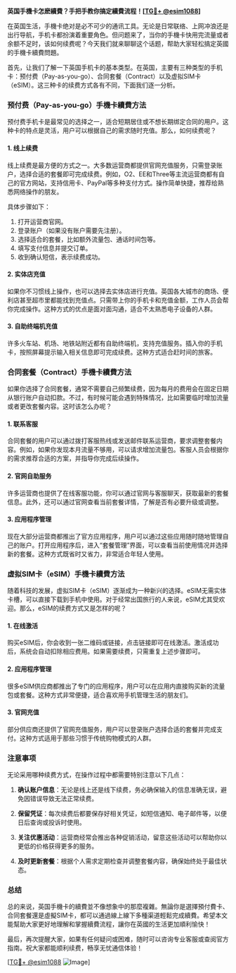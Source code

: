 **英国手機卡怎麽續費？手把手教你搞定續費流程！[[TG💪+ @esim1088](https://t.me/s/esim1088)]**

在英国生活，手機卡绝对是必不可少的通讯工具。无论是日常联络、上网冲浪还是出行导航，手机卡都扮演着重要角色。但问题来了，当你的手機卡快用完流量或者余额不足时，该如何续费呢？今天我们就来聊聊这个话题，帮助大家轻松搞定英國的手機卡續費問題。

首先，让我们了解一下英国手机卡的基本类型。在英国，主要有三种类型的手机卡：预付费（Pay-as-you-go）、合同套餐（Contract）以及虚拟SIM卡（eSIM）。这三种卡的续费方式各有不同，下面我们逐一分析。

### 预付费（Pay-as-you-go）手機卡續費方法

预付费手机卡是最常见的选择之一，适合短期居住或不想长期绑定合同的用户。这种卡的特点是灵活，用户可以根据自己的需求随时充值。那么，如何续费呢？

#### 1. 线上续费

线上续费是最方便的方式之一。大多数运营商都提供官网充值服务，只需登录账户，选择合适的套餐即可完成续费。例如，O2、EE和Three等主流运营商都有自己的官方网站，支持信用卡、PayPal等多种支付方式。操作简单快捷，推荐给熟悉网络操作的朋友。

具体步骤如下：
1. 打开运营商官网。
2. 登录账户（如果没有账户需要先注册）。
3. 选择适合的套餐，比如额外流量包、通话时间包等。
4. 填写支付信息并提交订单。
5. 收到确认短信，表示续费成功。

#### 2. 实体店充值

如果你不习惯线上操作，也可以选择去实体店进行充值。英国各大城市的商场、便利店甚至超市里都能找到充值点。只需带上你的手机卡和充值金额，工作人员会帮你完成操作。这种方式的优点是面对面沟通，适合不太熟悉电子设备的人群。

#### 3. 自助终端机充值

许多火车站、机场、地铁站附近都有自助终端机，支持充值服务。插入你的手机卡，按照屏幕提示输入相关信息即可完成续费。这种方式适合赶时间的旅客。

### 合同套餐（Contract）手機卡續費方法

如果你选择了合同套餐，通常不需要自己频繁续费，因为每月的费用会在固定日期从银行账户自动扣款。不过，有时候可能会遇到特殊情况，比如需要临时增加流量或者更改套餐内容。这时该怎么办呢？

#### 1. 联系客服

合同套餐的用户可以通过拨打客服热线或发送邮件联系运营商，要求调整套餐内容。例如，如果你发现本月流量不够用，可以请求增加流量包。客服人员会根据你的需求推荐合适的方案，并指导你完成后续操作。

#### 2. 官网自助服务

许多运营商也提供了在线客服功能，你可以通过官网与客服聊天，获取最新的套餐信息。此外，还可以通过官网查看当前套餐详情，了解是否有必要升级或调整。

#### 3. 应用程序管理

现在大部分运营商都推出了官方应用程序，用户可以通过这些应用随时随地管理自己的账户。打开应用程序后，进入“套餐管理”界面，可以查看当前使用情况并选择新的套餐。这种方式既省时又省力，非常适合年轻人使用。

### 虚拟SIM卡（eSIM）手機卡續費方法

随着科技的发展，虚拟SIM卡（eSIM）逐渐成为一种新兴的选择。eSIM无需实体卡槽，可以直接下载到手机中使用。对于经常出国旅行的人来说，eSIM尤其受欢迎。那么，eSIM的续费方式又是怎样的呢？

#### 1. 在线激活

购买eSIM后，你会收到一张二维码或链接，点击链接即可在线激活。激活成功后，系统会自动扣除相应费用。如果需要续费，只需重复上述步骤即可。

#### 2. 应用程序管理

很多eSIM供应商都推出了专门的应用程序，用户可以在应用内直接购买新的流量包或套餐。这种方式非常便捷，适合喜欢用手机管理生活的朋友们。

#### 3. 官网充值

部分供应商还提供了官网充值服务，用户可以登录账户选择合适的套餐并完成支付。这种方式适用于那些习惯于传统购物模式的人群。

### 注意事项

无论采用哪种续费方式，在操作过程中都需要特别注意以下几点：

1. **确认账户信息**：无论是线上还是线下续费，务必确保输入的信息准确无误，避免因错误导致无法正常续费。
   
2. **保留凭证**：每次续费后都要保存好相关凭证，如短信通知、电子邮件等，以便日后查询或投诉时使用。

3. **关注优惠活动**：运营商经常会推出各种促销活动，留意这些活动可以帮助你以更低的价格获得更多的服务。

4. **及时更新套餐**：根据个人需求定期检查并调整套餐内容，确保始终处于最佳状态。

### 总结

总的来说，英国手機卡的續費並不像想象中的那麼複雜。無論你是選擇預付費卡、合同套餐還是虛擬SIM卡，都可以通過線上線下多種渠道輕鬆完成續費。希望本文能幫助大家更好地理解和掌握續費流程，讓你在英國的生活更加順利愉快！

最后，再次提醒大家，如果有任何疑问或困难，随时可以咨询专业客服或查阅官方指南。祝大家都能顺利续费，畅享无忧通信体验！

[[TG💪+ @esim1088](https://t.me/s/esim1088) ![Image](https://i.postimg.cc/4NQfJmqS/Snipaste-2025-05-13-00-14-12.png)]